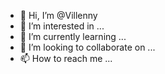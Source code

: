 - 👋 Hi, I’m @Villenny
- 👀 I’m interested in ...
- 🌱 I’m currently learning ...
- 💞️ I’m looking to collaborate on ...
- 📫 How to reach me ...

<!---
Villenny/Villenny is a ✨ special ✨ repository because its `README.md` (this file) appears on your GitHub profile.
You can click the Preview link to take a look at your changes.
--->
